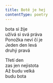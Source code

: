 ```yaml
---
title: Botě je hej
contentType: poetry
---
```


<section>

bota si žije  
užívá si svá práva  
Ponožka neví čí je  
Jeden den levá  
druhý pravá

Třetí den  
zas jen nejistota  
Až budu velká  
budu bota

</section>
